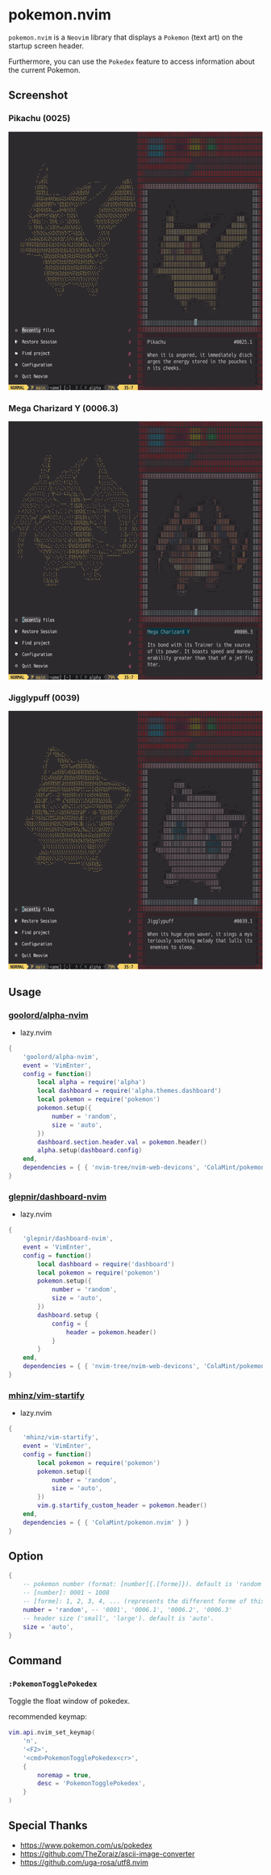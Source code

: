 # pokemon.nvim 

`pokemon.nvim` is a `Neovim` library that displays a `Pokemon` (text art) on the startup screen header. 

Furthermore, you can use the `Pokedex` feature to access information about the current Pokemon.

## Screenshot

### Pikachu (0025)

 <img src="./screenshot/0025.1.png" alt="Pikachu" width="600" height="512">

### Mega Charizard Y (0006.3) 

 <img src="./screenshot/0006.3.png" alt="Mega Charizard Y" width="600" height="512">

### Jigglypuff (0039)

 <img src="./screenshot/0039.1.png" alt="Jigglypuff" width="600" height="512">

## Usage

### [goolord/alpha-nvim](https://github.com/goolord/alpha-nvim)

* lazy.nvim

```lua
{
    'goolord/alpha-nvim',
    event = 'VimEnter',
    config = function()
        local alpha = require('alpha')
        local dashboard = require('alpha.themes.dashboard')
        local pokemon = require('pokemon')
        pokemon.setup({
            number = 'random',
            size = 'auto',
        })
        dashboard.section.header.val = pokemon.header()
        alpha.setup(dashboard.config)
    end,
    dependencies = { { 'nvim-tree/nvim-web-devicons', 'ColaMint/pokemon.nvim' } }
}
```

### [glepnir/dashboard-nvim](https://github.com/glepnir/dashboard-nvim)

* lazy.nvim

```lua
{
    'glepnir/dashboard-nvim',
    event = 'VimEnter',
    config = function()
        local dashboard = require('dashboard')
        local pokemon = require('pokemon')
        pokemon.setup({
            number = 'random',
            size = 'auto',
        })
        dashboard.setup {
            config = {
                header = pokemon.header()
            }
        }
    end,
    dependencies = { { 'nvim-tree/nvim-web-devicons', 'ColaMint/pokemon.nvim' } }
}
```

### [mhinz/vim-startify](https://github.com/mhinz/vim-startify)

* lazy.nvim

```lua
{
    'mhinz/vim-startify',
    event = 'VimEnter',
    config = function()
        local pokemon = require('pokemon')
        pokemon.setup({
            number = 'random',
            size = 'auto',
        })
        vim.g.startify_custom_header = pokemon.header()
    end,
    dependencies = { { 'ColaMint/pokemon.nvim' } }
}
```

## Option

```lua
{ 
    -- pokemon number (format: [number]{.[forme]}). default is 'random'. 
    -- [number]: 0001 ~ 1008
    -- [forme]: 1, 2, 3, 4, ... (represents the different forme of this pokemon)
    number = 'random', -- '0001', '0006.1', '0006.2', '0006.3'
    -- header size ('small', 'large'). default is 'auto'.
    size = 'auto', 
}
```

## Command 

### `:PokemonTogglePokedex`

Toggle the float window of pokedex.

recommended keymap:

```lua
vim.api.nvim_set_keymap(
    'n',
    '<F2>',
    '<cmd>PokemonTogglePokedex<cr>',
    {
        noremap = true,
        desc = 'PokemonTogglePokedex',
    }
)
```

## Special Thanks

* https://www.pokemon.com/us/pokedex
* https://github.com/TheZoraiz/ascii-image-converter
* https://github.com/uga-rosa/utf8.nvim
